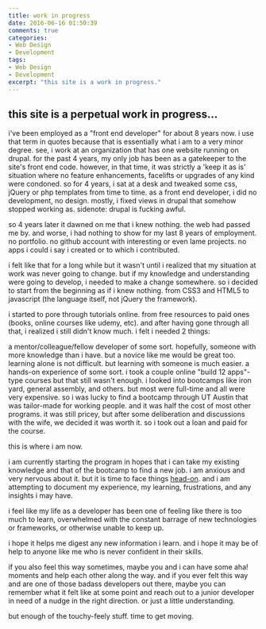 ```yaml
---
title: work in progress
date: 2016-06-16 01:50:39
comments: true
categories:
- Web Design
- Development
tags: 
- Web Design
- Development
excerpt: "this site is a work in progress."
---
```

## this site is a perpetual work in progress...

i've been employed as a "front end developer" for about 8 years now. i use that term in quotes because that is essentially what i am to a very minor degree. see, i work at an organization that has one website running on drupal. for the past 4 years, my only job has been as a gatekeeper to the site's front end code. however, in that time, it was strictly a 'keep it as is' situation where no feature enhancements, facelifts or upgrades of any kind were condoned. so for 4 years, i sat at a desk and tweaked some css, jQuery or php templates from time to time. as a front end developer, i did no development, no design. mostly, i fixed views in drupal that somehow stopped working as. sidenote: drupal is fucking awful.

so 4 years later it dawned on me that i knew nothing. the web had passed me by. and worse, i had nothing to show for my last 8 years of employment. no portfolio. no github account with interesting or even lame projects. no apps i could i say i created or to which i contributed.

i felt like that for a long while but it wasn't until i realized that my situation at work was never going to change. but if my knowledge and understanding were going to develop, i needed to make a change somewhere. so i decided to start from the beginning as if i knew nothing. from CSS3 and HTML5 to javascript (the language itself, not jQuery the framework). 

i started to pore through tutorials online. from free resources to paid ones (books, online courses like udemy, etc).  and after having gone through all that, i realized i still didn't know much. i felt i needed 2 things:

a mentor/colleague/fellow developer of some sort. hopefully, someone with more knowledge than i have. but a novice like me would be great too. learning alone is not difficult. but learning with someone is much easier.
a hands-on experience of some sort. i took a couple online "build 12 apps"-type courses but that still wasn't enough.
i looked into bootcamps like iron yard, general assembly, and others. but most were full-time and all were very expensive. so i was lucky to find a bootcamp through UT Austin that was tailor-made for working people. and it was half the cost of most other programs. it was still pricey, but after some deliberation and discussions with the wife, we decided it was worth it. so i took out a loan and paid for the course.

this is where i am now.

i am currently starting the program in hopes that i can take my existing knowledge and that of the bootcamp to find a new job. i am anxious and very nervous about it. but it is time to face things [head-on](https://www.youtube.com/watch?v=eGp47YwDZ48). and i am attempting to document my experience, my learning, frustrations, and any insights i may have. 

i feel like my life as a developer has been one of feeling like there is too much to learn, overwhelmed with the constant barrage of new technologies or frameworks, or otherwise unable to keep up.

i hope it helps me digest any new information i learn. and i hope it may be of help to anyone like me who is never confident in their skills.

if you also feel this way sometimes, maybe you and i can have some aha! moments and help each other along the way. and if you ever felt this way and are one of those badass developers out there, maybe you can remember what it felt like at some point and reach out to a junior developer in need of a nudge in the right direction. or just a little understanding.

but enough of the touchy-feely stuff. time to get moving.
